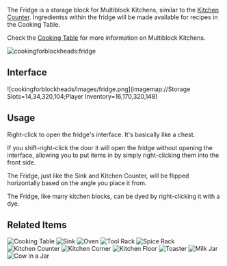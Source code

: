 [Title]: Fridge
[Icon]: cookingforblockheads:fridge

The Fridge is a storage block for Multiblock Kitchens, similar to the [Kitchen Counter](cookingforblockheads:counter).
Ingredientss within the fridge will be made available for recipes in the Cooking Table.

Check the [Cooking Table](cookingforblockheads:cooking_table) for more information on Multiblock Kitchens.

![cookingforblockheads:fridge](crafting://minecraft:chest,minecraft:iron_door,null,null,null,null,null,null,null)

## Interface
![cookingforblockheads/images/fridge.png](imagemap://Storage Slots=14,34,320,104;Player Inventory=16,170,320,148)

## Usage
Right-click to open the fridge's interface. It's basically like a chest.

If you shift-right-click the door it will open the fridge without opening the interface, allowing you to put items in by simply right-clicking them into the front side.

The Fridge, just like the Sink and Kitchen Counter, will be flipped horizontally based on the angle you place it from.

The Fridge, like many kitchen blocks, can be dyed by right-clicking it with a dye.

## Related Items
![Cooking Table](cookingforblockheads:cooking_table)
![Sink](cookingforblockheads:sink)
![Oven](cookingforblockheads:oven)
![Tool Rack](cookingforblockheads:tool_rack)
![Spice Rack](cookingforblockheads:spice_rack)
![Kitchen Counter](cookingforblockheads:counter)
![Kitchen Corner](cookingforblockheads:corner)
![Kitchen Floor](cookingforblockheads:kitchen_floor)
![Toaster](cookingforblockheads:toaster)
![Milk Jar](cookingforblockheads:milk_jar)
![Cow in a Jar](cookingforblockheads:cow_jar)